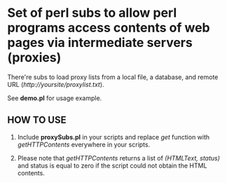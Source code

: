 # Set of perl subs to allow perl programs access contents of web pages via intermediate servers (proxies)

There're subs to load proxy lists from a local file, a database, and remote URL (*http://yoursite/proxylist.txt*).

See **demo.pl** for usage example.

## HOW TO USE

1. Include **proxySubs.pl** in your scripts and replace *get* function with *getHTTPContents* everywhere in your scripts.

2. Please note that *getHTTPContents* returns a list of *(HTMLText, status)* and status is equal to zero if the script could not obtain the HTML contents.
